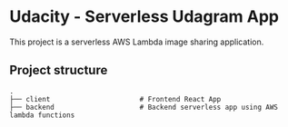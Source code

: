 # Udacity - Serverless Udagram App

This project is a serverless AWS Lambda image sharing application.

## Project structure

```
.
├── client                      # Frontend React App
├── backend                     # Backend serverless app using AWS lambda functions
```
